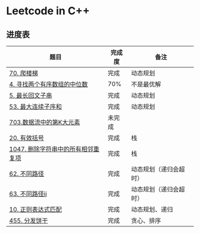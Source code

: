 # Leetcode in C++

## 进度表

| 题目                          | 完成度 | 备注       |
| ----------------------------- | ------ | ---------- |
| [70. 爬楼梯](https://leetcode-cn.com/problems/climbing-stairs)              | 完成   | 动态规划   |
| [4. 寻找两个有序数组的中位数](https://leetcode-cn.com/problems/median-of-two-sorted-arrays) | 70%    | 不是最优解 |
| [5. 最长回文子串](https://leetcode-cn.com/problems/longest-palindromic-substring) | 完成 | 动态规划 |
| [53. 最大连续子序和](https://leetcode-cn.com/problems/maximum-subarray) | 完成 | 动态规划 |
| [703.数据流中的第K大元素](https://leetcode-cn.com/problems/kth-largest-element-in-a-stream/) | 未完成 |  |
|[20. 有效括号](https://leetcode-cn.com/problems/valid-parentheses/)| 完成 | 栈 |
|[1047. 删除字符串中的所有相邻重复项](https://leetcode-cn.com/problems/remove-all-adjacent-duplicates-in-string/)| 完成 | 栈 |
| [62. 不同路径](https://leetcode-cn.com/problems/unique-paths/) | 完成 | 动态规划（递归会超时） |
| [63. 不同路径ii](https://leetcode-cn.com/problems/unique-paths-ii/) | 完成 | 动态规划（递归会超时） |
|[10. 正则表达式匹配](https://leetcode-cn.com/problems/regular-expression-matching/)| 完成 | 动态规划、递归|
|[455. 分发饼干](https://leetcode-cn.com/problems/assign-cookies/)|完成|贪心、排序|